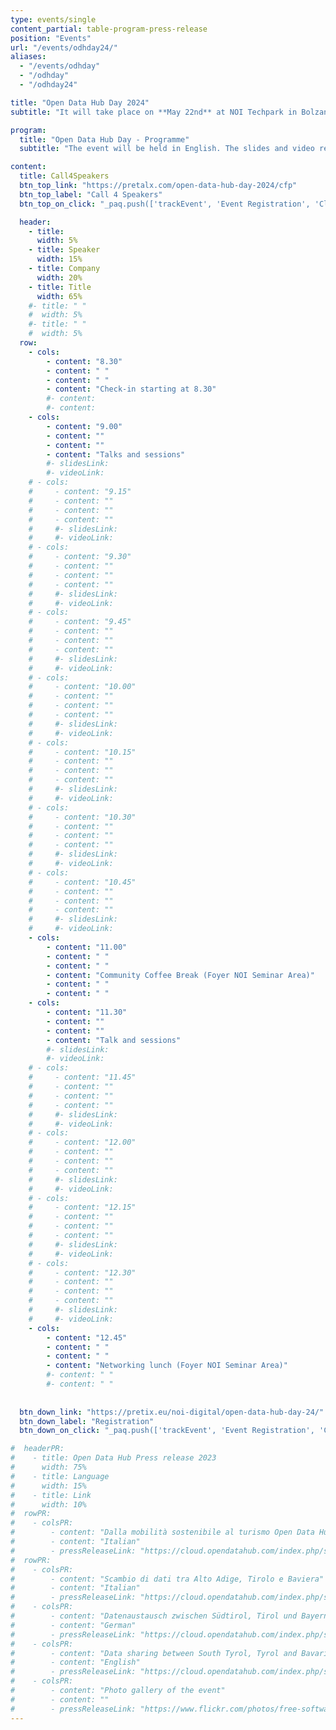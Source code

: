 ```yaml
---
type: events/single
content_partial: table-program-press-release
position: "Events"
url: "/events/odhday24/"
aliases:
  - "/events/odhday"
  - "/odhday"
  - "/odhday24"

title: "Open Data Hub Day 2024"
subtitle: "It will take place on **May 22nd** at NOI Techpark in Bolzano/Bozen, Italy. The fourth edition of the Open Data Hub Day will be about best practices to help understand and get the most out of the world of data. Open Data is an increasingly important subject for those who work in business and research. We will dive into it with several **experts** and representatives from **leading companies** along with NOI’s scientific partners."

program:
  title: "Open Data Hub Day - Programme"
  subtitle: "The event will be held in English. The slides and video recordings of the Open Data Hub Day will be pudlished online after the event."

content:
  title: Call4Speakers
  btn_top_link: "https://pretalx.com/open-data-hub-day-2024/cfp"
  btn_top_label: "Call 4 Speakers"
  btn_top_on_click: "_paq.push(['trackEvent', 'Event Registration', 'Click', 'Open Data Hub Day']);"

  header:
    - title: 
      width: 5%
    - title: Speaker
      width: 15%
    - title: Company
      width: 20%
    - title: Title
      width: 65%
    #- title: " "
    #  width: 5%
    #- title: " "
    #  width: 5%  
  row:
    - cols:
        - content: "8.30"
        - content: " "
        - content: " "
        - content: "Check-in starting at 8.30"
        #- content:
        #- content:
    - cols:
        - content: "9.00"
        - content: ""
        - content: ""
        - content: "Talks and sessions"
        #- slidesLink: 
        #- videoLink: 
    # - cols:
    #     - content: "9.15"
    #     - content: ""
    #     - content: ""
    #     - content: ""
    #     #- slidesLink: 
    #     #- videoLink:
    # - cols:
    #     - content: "9.30"
    #     - content: ""
    #     - content: ""
    #     - content: ""
    #     #- slidesLink: 
    #     #- videoLink:
    # - cols:
    #     - content: "9.45"
    #     - content: ""
    #     - content: ""
    #     - content: ""
    #     #- slidesLink: 
    #     #- videoLink:
    # - cols:
    #     - content: "10.00"
    #     - content: ""
    #     - content: ""
    #     - content: ""
    #     #- slidesLink: 
    #     #- videoLink:
    # - cols:
    #     - content: "10.15"
    #     - content: ""
    #     - content: ""
    #     - content: ""
    #     #- slidesLink: 
    #     #- videoLink:
    # - cols:
    #     - content: "10.30"
    #     - content: ""
    #     - content: ""
    #     - content: ""
    #     #- slidesLink: 
    #     #- videoLink:
    # - cols:
    #     - content: "10.45"
    #     - content: ""
    #     - content: ""
    #     - content: ""
    #     #- slidesLink: 
    #     #- videoLink:
    - cols:
        - content: "11.00"
        - content: " "
        - content: " "
        - content: "Community Coffee Break (Foyer NOI Seminar Area)"
        - content: " "
        - content: " "
    - cols:
        - content: "11.30"
        - content: ""
        - content: ""
        - content: "Talk and sessions"
        #- slidesLink: 
        #- videoLink:
    # - cols:
    #     - content: "11.45"
    #     - content: ""
    #     - content: ""
    #     - content: ""
    #     #- slidesLink: 
    #     #- videoLink:
    # - cols:
    #     - content: "12.00"
    #     - content: ""
    #     - content: ""
    #     - content: ""
    #     #- slidesLink: 
    #     #- videoLink:
    # - cols:
    #     - content: "12.15"
    #     - content: ""
    #     - content: ""
    #     - content: ""
    #     #- slidesLink: 
    #     #- videoLink:
    # - cols:
    #     - content: "12.30"
    #     - content: ""
    #     - content: ""
    #     - content: ""
    #     #- slidesLink: 
    #     #- videoLink:
    - cols:
        - content: "12.45"
        - content: " "
        - content: " "
        - content: "Networking lunch (Foyer NOI Seminar Area)"
        #- content: " "
        #- content: " "
 
    
  btn_down_link: "https://pretix.eu/noi-digital/open-data-hub-day-24/"
  btn_down_label: "Registration"
  btn_down_on_click: "_paq.push(['trackEvent', 'Event Registration', 'Click', 'Open Data Hub Day']);"

#  headerPR:
#    - title: Open Data Hub Press release 2023
#      width: 75%
#    - title: Language
#      width: 15%
#    - title: Link
#      width: 10% 
#  rowPR:
#    - colsPR:
#        - content: "Dalla mobilità sostenibile al turismo Open Data Hub connette l’Europa grazie ai dati"
#        - content: "Italian"
#        - pressReleaseLink: "https://cloud.opendatahub.com/index.php/s/HNFT7ikkRRaAAEc"
#  rowPR:
#    - colsPR:
#        - content: "Scambio di dati tra Alto Adige, Tirolo e Baviera"
#        - content: "Italian"
#        - pressReleaseLink: "https://cloud.opendatahub.com/index.php/s/H4Q5rz6GJBgKtgx"
#    - colsPR:
#        - content: "Datenaustausch zwischen Südtirol, Tirol und Bayern"
#        - content: "German"
#        - pressReleaseLink: "https://cloud.opendatahub.com/index.php/s/oeMdAWx7ZHk7Hxx"
#    - colsPR:
#        - content: "Data sharing between South Tyrol, Tyrol and Bavaria"
#        - content: "English"
#        - pressReleaseLink: "https://cloud.opendatahub.com/index.php/s/Z2FaWqzMmSebA9z"
#    - colsPR:
#        - content: "Photo gallery of the event"
#        - content: ""
#        - pressReleaseLink: "https://www.flickr.com/photos/free-software-center/albums/72177720308554220"
---
```

